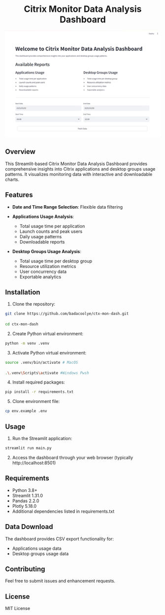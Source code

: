 <h1 align="center">Citrix Monitor Data Analysis Dashboard</h1>
<p align="center"><img src="gui.png"/p>

## Overview
This Streamlit-based Citrix Monitor Data Analysis Dashboard provides comprehensive insights into Citrix applications and desktop groups usage patterns. It visualizes monitoring data with interactive and downloadable charts.

## Features
- **Date and Time Range Selection**: Flexible data filtering
- **Applications Usage Analysis**:
  - Total usage time per application
  - Launch counts and peak users
  - Daily usage patterns
  - Downloadable reports

- **Desktop Groups Usage Analysis**:
  - Total usage time per desktop group
  - Resource utilization metrics
  - User concurrency data
  - Exportable analytics

## Installation

1. Clone the repository:
```bash
git clone https://github.com/badacoolye/ctx-mon-dash.git

cd ctx-mon-dash
```

2. Create Python virtual environment:
```bash
python -m venv .venv
```

3. Activate Python virtual environment:
```bash
source .venv/bin/activate # MacOS

.\.venv\Scripts\activate #Windows Pwsh
```

4. Install required packages:
```bash
pip install -r requirements.txt
```

5. Clone environment file:
```bash
cp env.example .env
```

## Usage

1. Run the Streamlit application:
```bash
streamlit run main.py
```

2. Access the dashboard through your web browser (typically http://localhost:8501)

## Requirements
- Python 3.8+
- Streamlit 1.31.0
- Pandas 2.2.0
- Plotly 5.18.0
- Additional dependencies listed in requirements.txt

## Data Download
The dashboard provides CSV export functionality for:
- Applications usage data
- Desktop groups usage data

## Contributing
Feel free to submit issues and enhancement requests.

## License
MIT License
